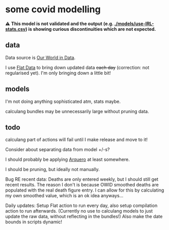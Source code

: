 # some covid modelling

⚠️ **This model is not validated and the output (e.g. [./models/use-IRL-stats.csv](./models/use-IRL-stats.csv)) is showing curious discontinuities which are not expected.**

## data

Data source is [Our World in Data](https://ourworldindata.org/).

I use [Flat Data](https://next.github.com/projects/flat-data) to bring down updated data ~~each day~~ (correction: not regularised yet). I'm only bringing down a little bit!

## models

I'm not doing anything sophisticated atm, stats maybe.

calculang bundles may be unnecessarily large without pruning data.

## todo

calculang part of actions will fail until I make release and move to it!

Consider about separating data from model +/-s?

I should probably be applying [Arquero](https://uwdata.github.io/arquero/) at least somewhere.

I should be pruning, but ideally not manually.

Bug RE recent data: Deaths are only entered weekly, but I should still get recent results. The reason I don't is because OWID smoothed deaths are populated with the real death figure entry. I can allow for this by calculating my own smoothed value, which is an ok idea anyways...

Daily updates: Setup Flat action to run every day, also setup compilation action to run afterwards. (Currently no use to calculang models to just update the raw data, without reflecting in the bundles!) Also make the date bounds in scripts dynamic!
